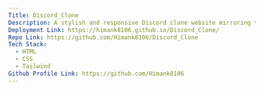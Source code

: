 ```yaml
---
Title: Discord_Clone
Description: A stylish and responsive Discord clone website mirroring the UI for a nostalgic feel.
Deployment Link: https://himank8106.github.io/Discord_Clone/
Repo Link: https://github.com/Himank8106/Discord_Clone
Tech Stack:
  - HTML
  - CSS
  - Tailwind
Github Profile Link: https://github.com/Himank8106
---
```


